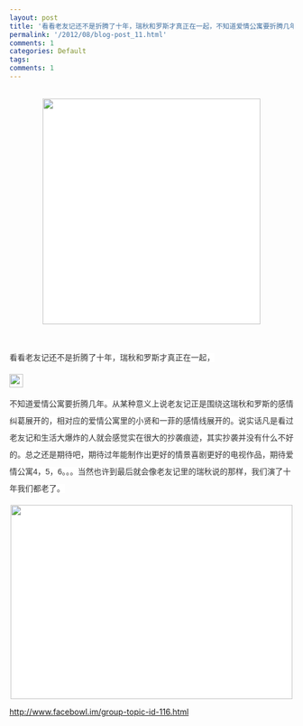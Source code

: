 ```yaml
---
layout: post
title: '看看老友记还不是折腾了十年，瑞秋和罗斯才真正在一起，不知道爱情公寓要折腾几年'
permalink: '/2012/08/blog-post_11.html'
comments: 1
categories: Default
tags: 
comments: 1
---
```

<br class="Apple-interchange-newline"/>

 

<img alt="" height="400" src="http://xmwww.com/uploads/allimg/120810/22-120Q0161A1928.jpg" style="TEXT-ALIGN: center; WIDOWS: 2; TEXT-TRANSFORM: none; BACKGROUND-COLOR: rgb(255,255,255); TEXT-INDENT: 0px; WIDTH: 386px; LETTER-SPACING: normal; DISPLAY: block; FONT: 14px/30px SimSun, Verdana, sans-serif; MAX-WIDTH: 500px; WHITE-SPACE: normal; ORPHANS: 2; HEIGHT: 400px; COLOR: rgb(51,51,51); MARGIN-LEFT: auto; MARGIN-RIGHT: auto; WORD-SPACING: 0px; -webkit-text-size-adjust: auto; -webkit-text-stroke-width: 0px" width="386"/>

 

<br style="WIDOWS: 2; TEXT-TRANSFORM: none; BACKGROUND-COLOR: rgb(255,255,255); TEXT-INDENT: 0px; LETTER-SPACING: normal; FONT: 14px/30px SimSun, Verdana, sans-serif; WHITE-SPACE: normal; ORPHANS: 2; COLOR: rgb(51,51,51); WORD-SPACING: 0px; -webkit-text-size-adjust: auto; -webkit-text-stroke-width: 0px"/>

 <span style="WIDOWS: 2; TEXT-TRANSFORM: none; BACKGROUND-COLOR: rgb(255,255,255); TEXT-INDENT: 0px; LETTER-SPACING: normal; DISPLAY: inline !important; FONT: 14px/30px SimSun, Verdana, sans-serif; WHITE-SPACE: normal; ORPHANS: 2; FLOAT: none; COLOR: rgb(51,51,51); WORD-SPACING: 0px; -webkit-text-size-adjust: auto; -webkit-text-stroke-width: 0px">看看老友记还不是折腾了十年，瑞秋和罗斯才真正在一起，</span>

<img alt="wail" height="24" src="http://www.facebowl.im/plugins/pubs/xheditor/xheditor_emot/default/wail.gif" style="WIDOWS: 2; TEXT-TRANSFORM: none; BACKGROUND-COLOR: rgb(255,255,255); TEXT-INDENT: 0px; LETTER-SPACING: normal; FONT: 14px/30px SimSun, Verdana, sans-serif; MAX-WIDTH: 500px; WHITE-SPACE: normal; ORPHANS: 2; COLOR: rgb(51,51,51); WORD-SPACING: 0px; -webkit-text-size-adjust: auto; -webkit-text-stroke-width: 0px" width="24"/>

<span style="WIDOWS: 2; TEXT-TRANSFORM: none; BACKGROUND-COLOR: rgb(255,255,255); TEXT-INDENT: 0px; LETTER-SPACING: normal; DISPLAY: inline !important; FONT: 14px/30px SimSun, Verdana, sans-serif; WHITE-SPACE: normal; ORPHANS: 2; FLOAT: none; COLOR: rgb(51,51,51); WORD-SPACING: 0px; -webkit-text-size-adjust: auto; -webkit-text-stroke-width: 0px">不知道爱情公寓要折腾几年。从某种意义上说老友记正是围绕这瑞秋和罗斯的感情纠葛展开的，相对应的爱情公寓里的小贤和一菲的感情线展开的。说实话凡是看过老友记和生活大爆炸的人就会感觉实在很大的抄袭痕迹，其实抄袭并没有什么不好的。总之还是期待吧，期待过年能制作出更好的情景喜剧更好的电视作品，期待爱情公寓4，5，6。。。当然也许到最后就会像老友记里的瑞秋说的那样，我们演了十年我们都老了。<span style="WIDOWS: 2; TEXT-TRANSFORM: none; BACKGROUND-COLOR: rgb(255,255,255); TEXT-INDENT: 0px; LETTER-SPACING: normal; DISPLAY: inline !important; FONT: 14px/30px SimSun, Verdana, sans-serif; WHITE-SPACE: normal; ORPHANS: 2; FLOAT: none; COLOR: rgb(51,51,51); WORD-SPACING: 0px; -webkit-text-size-adjust: auto; -webkit-text-stroke-width: 0px">

<img alt="" height="344" src="http://img001.photo.21cn.com/photos/album/20090929/o/AD7D636C4D2441A265E8A7C3E9C72346.jpg" style="TEXT-ALIGN: center; WIDOWS: 2; TEXT-TRANSFORM: none; BACKGROUND-COLOR: rgb(255,255,255); TEXT-INDENT: 0px; WIDTH: 500px; LETTER-SPACING: normal; DISPLAY: block; FONT: 14px/30px SimSun, Verdana, sans-serif; MAX-WIDTH: 500px; WHITE-SPACE: normal; ORPHANS: 2; HEIGHT: 344px; COLOR: rgb(51,51,51); MARGIN-LEFT: auto; MARGIN-RIGHT: auto; WORD-SPACING: 0px; -webkit-text-size-adjust: auto; -webkit-text-stroke-width: 0px" width="500"/>

</span></span>

 

<http://www.facebowl.im/group-topic-id-116.html> 

<br style="WIDOWS: 2; TEXT-TRANSFORM: none; BACKGROUND-COLOR: rgb(255,255,255); TEXT-INDENT: 0px; LETTER-SPACING: normal; FONT: 14px/30px SimSun, Verdana, sans-serif; WHITE-SPACE: normal; ORPHANS: 2; COLOR: rgb(51,51,51); WORD-SPACING: 0px; -webkit-text-size-adjust: auto; -webkit-text-stroke-width: 0px"/>